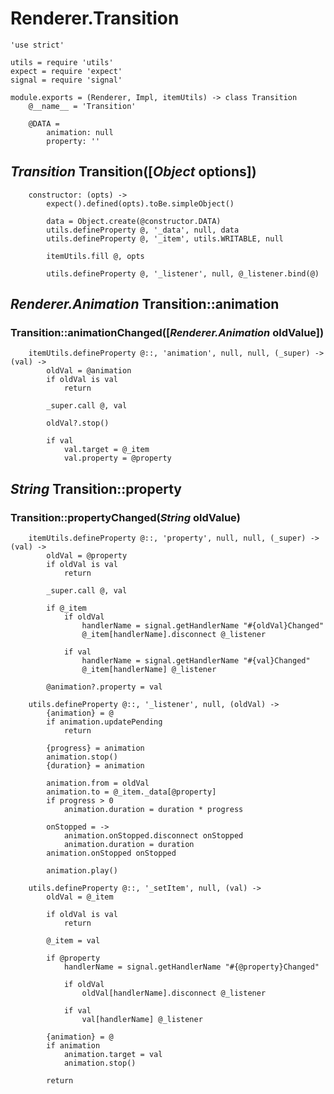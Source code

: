 Renderer.Transition
===================

	'use strict'

	utils = require 'utils'
	expect = require 'expect'
	signal = require 'signal'

	module.exports = (Renderer, Impl, itemUtils) -> class Transition
		@__name__ = 'Transition'

		@DATA =
			animation: null
			property: ''

*Transition* Transition([*Object* options])
-------------------------------------------

		constructor: (opts) ->
			expect().defined(opts).toBe.simpleObject()

			data = Object.create(@constructor.DATA)
			utils.defineProperty @, '_data', null, data
			utils.defineProperty @, '_item', utils.WRITABLE, null

			itemUtils.fill @, opts

			utils.defineProperty @, '_listener', null, @_listener.bind(@)

*Renderer.Animation* Transition::animation
------------------------------------------

### Transition::animationChanged([*Renderer.Animation* oldValue])

		itemUtils.defineProperty @::, 'animation', null, null, (_super) -> (val) ->
			oldVal = @animation
			if oldVal is val
				return

			_super.call @, val

			oldVal?.stop()

			if val
				val.target = @_item
				val.property = @property

*String* Transition::property
-----------------------------

### Transition::propertyChanged(*String* oldValue)

		itemUtils.defineProperty @::, 'property', null, null, (_super) -> (val) ->
			oldVal = @property
			if oldVal is val
				return

			_super.call @, val

			if @_item
				if oldVal
					handlerName = signal.getHandlerName "#{oldVal}Changed"
					@_item[handlerName].disconnect @_listener

				if val
					handlerName = signal.getHandlerName "#{val}Changed"
					@_item[handlerName] @_listener

			@animation?.property = val

		utils.defineProperty @::, '_listener', null, (oldVal) ->
			{animation} = @
			if animation.updatePending
				return

			{progress} = animation
			animation.stop()
			{duration} = animation

			animation.from = oldVal
			animation.to = @_item._data[@property]
			if progress > 0
				animation.duration = duration * progress

			onStopped = ->
				animation.onStopped.disconnect onStopped
				animation.duration = duration
			animation.onStopped onStopped

			animation.play()

		utils.defineProperty @::, '_setItem', null, (val) ->
			oldVal = @_item

			if oldVal is val
				return

			@_item = val

			if @property
				handlerName = signal.getHandlerName "#{@property}Changed"

				if oldVal
					oldVal[handlerName].disconnect @_listener

				if val
					val[handlerName] @_listener

			{animation} = @
			if animation
				animation.target = val
				animation.stop()

			return

